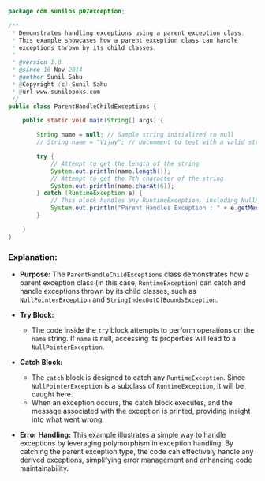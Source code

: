 
```java
package com.sunilos.p07exception;

/**
 * Demonstrates handling exceptions using a parent exception class.
 * This example showcases how a parent exception class can handle
 * exceptions thrown by its child classes.
 * 
 * @version 1.0
 * @since 16 Nov 2014
 * @author Sunil Sahu
 * @Copyright (c) Sunil Sahu
 * @url www.sunilbooks.com
 */
public class ParentHandleChildExceptions {

    public static void main(String[] args) {

        String name = null; // Sample string initialized to null
        // String name = "Vijay"; // Uncomment to test with a valid string

        try {
            // Attempt to get the length of the string
            System.out.println(name.length());
            // Attempt to get the 7th character of the string
            System.out.println(name.charAt(6));
        } catch (RuntimeException e) {
            // This block handles any RuntimeException, including NullPointerException
            System.out.println("Parent Handles Exception : " + e.getMessage());
        }

    }
}
```

### Explanation:

- **Purpose:** The `ParentHandleChildExceptions` class demonstrates how a parent exception class (in this case, `RuntimeException`) can catch and handle exceptions thrown by its child classes, such as `NullPointerException` and `StringIndexOutOfBoundsException`.

- **Try Block:** 
  - The code inside the `try` block attempts to perform operations on the `name` string. If `name` is null, accessing its properties will lead to a `NullPointerException`.

- **Catch Block:** 
  - The `catch` block is designed to catch any `RuntimeException`. Since `NullPointerException` is a subclass of `RuntimeException`, it will be caught here.
  - When an exception occurs, the catch block executes, and the message associated with the exception is printed, providing insight into what went wrong.

- **Error Handling:** This example illustrates a simple way to handle exceptions by leveraging polymorphism in exception handling. By catching the parent exception type, the code can effectively handle any derived exceptions, simplifying error management and enhancing code maintainability.
